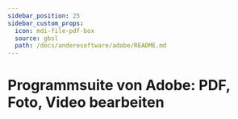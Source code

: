 ```yaml
---
sidebar_position: 25
sidebar_custom_props:
  icon: mdi-file-pdf-box
  source: gbsl
  path: /docs/anderesoftware/adobe/README.md
---
```


# Programmsuite von Adobe: PDF, Foto, Video bearbeiten



<Features/>
